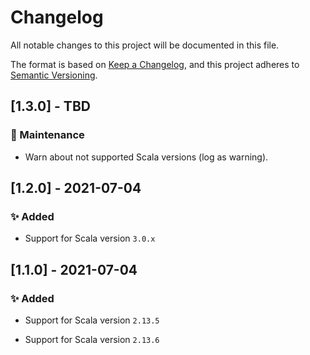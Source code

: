 # Changelog

All notable changes to this project will be documented in this file.

The format is based on [Keep a Changelog](https://keepachangelog.com/en/1.0.0/), and this project adheres to [Semantic Versioning](https://semver.org/spec/v2.0.0.html).

## [1.3.0] - TBD

### 🧰 Maintenance

* Warn about not supported Scala versions (log as warning).

## [1.2.0] - 2021-07-04

### ✨ Added

* Support for Scala version `3.0.x`

## [1.1.0] - 2021-07-04

### ✨ Added

* Support for Scala version `2.13.5`

* Support for Scala version `2.13.6`

